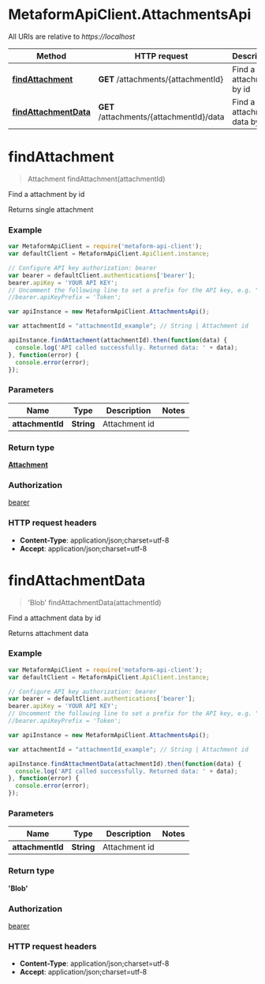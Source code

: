 # MetaformApiClient.AttachmentsApi

All URIs are relative to *https://localhost*

Method | HTTP request | Description
------------- | ------------- | -------------
[**findAttachment**](AttachmentsApi.md#findAttachment) | **GET** /attachments/{attachmentId} | Find a attachment by id
[**findAttachmentData**](AttachmentsApi.md#findAttachmentData) | **GET** /attachments/{attachmentId}/data | Find a attachment data by id


<a name="findAttachment"></a>
# **findAttachment**
> Attachment findAttachment(attachmentId)

Find a attachment by id

Returns single attachment

### Example
```javascript
var MetaformApiClient = require('metaform-api-client');
var defaultClient = MetaformApiClient.ApiClient.instance;

// Configure API key authorization: bearer
var bearer = defaultClient.authentications['bearer'];
bearer.apiKey = 'YOUR API KEY';
// Uncomment the following line to set a prefix for the API key, e.g. "Token" (defaults to null)
//bearer.apiKeyPrefix = 'Token';

var apiInstance = new MetaformApiClient.AttachmentsApi();

var attachmentId = "attachmentId_example"; // String | Attachment id

apiInstance.findAttachment(attachmentId).then(function(data) {
  console.log('API called successfully. Returned data: ' + data);
}, function(error) {
  console.error(error);
});

```

### Parameters

Name | Type | Description  | Notes
------------- | ------------- | ------------- | -------------
 **attachmentId** | **String**| Attachment id | 

### Return type

[**Attachment**](Attachment.md)

### Authorization

[bearer](../README.md#bearer)

### HTTP request headers

 - **Content-Type**: application/json;charset=utf-8
 - **Accept**: application/json;charset=utf-8

<a name="findAttachmentData"></a>
# **findAttachmentData**
> &#39;Blob&#39; findAttachmentData(attachmentId)

Find a attachment data by id

Returns attachment data

### Example
```javascript
var MetaformApiClient = require('metaform-api-client');
var defaultClient = MetaformApiClient.ApiClient.instance;

// Configure API key authorization: bearer
var bearer = defaultClient.authentications['bearer'];
bearer.apiKey = 'YOUR API KEY';
// Uncomment the following line to set a prefix for the API key, e.g. "Token" (defaults to null)
//bearer.apiKeyPrefix = 'Token';

var apiInstance = new MetaformApiClient.AttachmentsApi();

var attachmentId = "attachmentId_example"; // String | Attachment id

apiInstance.findAttachmentData(attachmentId).then(function(data) {
  console.log('API called successfully. Returned data: ' + data);
}, function(error) {
  console.error(error);
});

```

### Parameters

Name | Type | Description  | Notes
------------- | ------------- | ------------- | -------------
 **attachmentId** | **String**| Attachment id | 

### Return type

**&#39;Blob&#39;**

### Authorization

[bearer](../README.md#bearer)

### HTTP request headers

 - **Content-Type**: application/json;charset=utf-8
 - **Accept**: application/json;charset=utf-8

